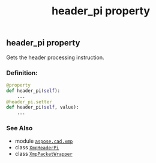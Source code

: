 ﻿---
title: header_pi property
second_title: Aspose.CAD for Python via .NET API References
description: 
type: docs
weight: 80
url: /python-net/aspose.cad.xmp/xmppacketwrapper/header_pi/
is_root: false
---

## header_pi property


Gets the header processing instruction.
### Definition:
```python
@property
def header_pi(self):
    ...
@header_pi.setter
def header_pi(self, value):
    ...
```

### See Also
* module [`aspose.cad.xmp`](../../)
* class [`XmpHeaderPi`](/cad/python-net/aspose.cad.xmp/xmpheaderpi)
* class [`XmpPacketWrapper`](/cad/python-net/aspose.cad.xmp/xmppacketwrapper)
